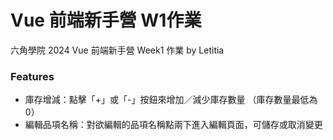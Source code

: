 # Vue 前端新手營 W1作業
六角學院 2024 Vue 前端新手營 Week1 作業
by Letitia

### Features
* 庫存增減：點擊「+」或「-」按鈕來增加／減少庫存數量
（庫存數量最低為0）
* 編輯品項名稱：對欲編輯的品項名稱點兩下進入編輯頁面，可儲存或取消變更